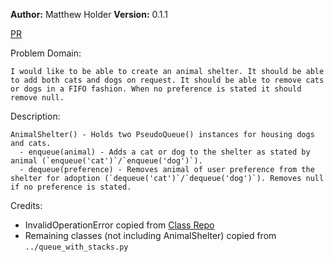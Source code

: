 **Author:** Matthew Holder
**Version:** 0.1.1

[PR](https://github.com/holdermatthew5/data-structures-and-algorithms/pull/28#issue-554663040)

Problem Domain:

    I would like to be able to create an animal shelter. It should be able to add both cats and dogs on request. It should be able to remove cats or dogs in a FIFO fashion. When no preference is stated it should remove null.

Description:

    AnimalShelter() - Holds two PseudoQueue() instances for housing dogs and cats.
      - enqueue(animal) - Adds a cat or dog to the shelter as stated by animal (`enqueue('cat')`/`enqueue('dog')`).
      - dequeue(preference) - Removes animal of user preference from the shelter for adoption (`dequeue('cat')`/`dequeue('dog')`). Removes null if no preference is stated.

Credits:
- InvalidOperationError copied from [Class Repo](https://github.com/codefellows/seattle-python-401n2/blob/main/class-10/demo/stacks_and_queues/stacks_and_queues.py)
- Remaining classes (not including AnimalShelter) copied from `../queue_with_stacks.py`